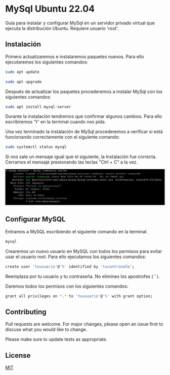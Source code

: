 # MySql Ubuntu 22.04
Guía para instalar y configurar MySql en un servidor privado virtual que ejecuta la distribución Ubuntu. Requiere usuario 'root'.

## Instalación

Primero actualizaremos e instalaremos paquetes nuevos. Para ello ejecutaremos los siguientes comandos:

```bash
sudo apt update
```
```bash
sudo apt upgrade
```
Después de actualizar los paquetes procederemos a instalar MySql con los siguientes comandos:

```bash
sudo apt install mysql-server
```
Durante la instalación tendremos que confirmar algunos cambios. Para ello escribiremos 'Y' en la terminal cuando nos pida.

Una vez terminado la instalación de MySql procederemos a verificar si está funcionando correctamente con el siguiente comando:
```bash
sudo systemctl status mysql
```
Si nos sale un mensaje igual que el siguiente, la Instalación fue correcta. Cerramos el mensaje presionando las teclas "Ctrl + C" a la vez.

![](images/status.png)


## Configurar MySQL 
Entramos a MySQL escribiendo el siguiente comando en la terminal.
```bash
mysql
```
Crearemos un nuevo usuario en MySQL con todos los permisos para evitar usar el usuario root. Para ello ejecutamos los siguientes comandos:
```bash
create user 'tuusuario'@'%' identified by 'tucontraseña';
```
Reemplaza por tu usuario y tu contraseña. No elimines los apostrofes ( ' ).

Daremos todos los permisos con los siguientes comandos:
```bash
grant all privileges on *.* to 'tuusuario'@'%' with grant option;
```
## Contributing

Pull requests are welcome. For major changes, please open an issue first
to discuss what you would like to change.

Please make sure to update tests as appropriate.

## License

[MIT](https://choosealicense.com/licenses/mit/)